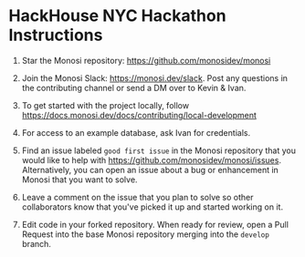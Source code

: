 # HackHouse NYC Hackathon Instructions

1. Star the Monosi repository: https://github.com/monosidev/monosi


2. Join the Monosi Slack: https://monosi.dev/slack. Post any questions in the contributing channel or send a DM over to Kevin & Ivan. 


3. To get started with the project locally, follow https://docs.monosi.dev/docs/contributing/local-development


4. For access to an example database, ask Ivan for credentials. 


5. Find an issue labeled `good first issue` in the Monosi repository that you would like to help with https://github.com/monosidev/monosi/issues. Alternatively, you can open an issue about a bug or enhancement in Monosi that you want to solve. 


6. Leave a comment on the issue that you plan to solve so other collaborators know that you've picked it up and started working on it.


7. Edit code in your forked repository. When ready for review, open a Pull Request into the base Monosi repository merging into the `develop` branch. 







